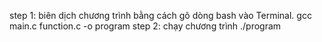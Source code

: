 step 1: biên dịch chương trình bằng cách gõ dòng bash vào Terminal.
      gcc main.c function.c -o program
step 2: chạy chương trình
      ./program
